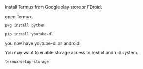 Install Termux from Google play store or FDroid.

open Termux.

`pkg install python`

`pip install youtube-dl`

you now have youtube-dl on android!

You may want to enable storage access to rest of android system.

`termux-setup-storage`
